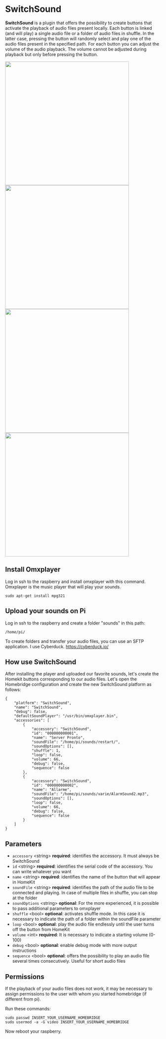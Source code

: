 # SwitchSound

**SwitchSound** is a plugin that offers the possibility to create buttons that activate the playback of audio files present locally.
Each button is linked (and will play) a single audio file or a folder of audio files in shuffle.
In the latter case, pressing the button will randomly select and play one of the audio files present in the specified path.
For each button you can adjust the volume of the audio playback. The volume cannot be adjusted during playback but only before pressing the button.

<img src="https://dl.dropboxusercontent.com/s/ku7y2oraedf9edn/01.jpg" align="center" height="400"> <img src="https://dl.dropboxusercontent.com/s/01ukrl9gh47u4v5/02.jpg" align="center" height="400"> <img src="https://dl.dropboxusercontent.com/s/8s03fkwgeybrewg/03.jpg" align="center" height="400"> <img src="https://dl.dropboxusercontent.com/s/24kvtmpr9tjsd2y/04.jpg" align="center" height="400">


## Install Omxplayer
Log in ssh to the raspberry and install omxplayer with this command. Omxplayer is the music player that will play your sounds.

```code
sudo apt-get install mpg321
```

## Upload your sounds on Pi
Log in ssh to the raspberry and create a folder "sounds" in this path:

```code
/home/pi/
```

To create folders and transfer your audio files, you can use an SFTP application. I use Cyberduck.
https://cyberduck.io/

## How use SwitchSound
After installing the player and uploaded our favorite sounds, let's create the Homekit buttons corresponding to our audio files.
Let's open the Homebridge configuration and create the new SwitchSound platform as follows:

```code
{
    "platform": "SwitchSound",
    "name": "SwitchSound",
    "debug": false,
    "defaultSoundPlayer": "/usr/bin/omxplayer.bin",
    "accessories": [
        {
            "accessory": "SwitchSound",
            "id": "000000000001",
            "name": "Server Pronto",
            "soundFile": "/home/pi/sounds/restart/",
            "soundOptions": [],
            "shuffle": 1,
            "loop": false,
            "volume": 66,
            "debug": false,
            "sequence": false
        },
        {
            "accessory": "SwitchSound",
            "id": "000000000002",
            "name": "Allarme",
            "soundFile": "/home/pi/sounds/varie/AlarmSound2.mp3",
            "soundOptions": [],
            "loop": false,
            "volume": 66,
            "debug": false,
            "sequence": false
        }
    ]
}
```

## Parameters
* `accessory` \<string\> **required**: identifies the accessory. It must always be SwitchSound
* `id` \<string\> **required**: identifies the serial code of the accessory. You can write whatever you want
* `name` \<string\> **required**: identifies the name of the button that will appear in HomeKit
* `soundFile` \<string\> **required**: identifies the path of the audio file to be connected and playing. In case of multiple files in shuffle, you can stop at the folder
* `soundOptions` \<string\> **optional**: For the more experienced, it is possible to pass additional parameters to omxplayer
* `shuffle` \<bool\> **optional**: activates shuffle mode. In this case it is necessary to indicate the path of a folder within the soundFile parameter
* `loop` \<bool\> **optional**: play the audio file endlessly until the user turns off the button from HomeKit
* `volume` \<int\> **required**: It is necessary to indicate a starting volume (0-100)
* `debug` \<bool\> **optional**: enable debug mode with more output instructions
* `sequence` \<bool\> **optional**: offers the possibility to play an audio file several times consecutively. Useful for short audio files

## Permissions
If the playback of your audio files does not work, it may be necessary to assign permissions to the user with whom you started homebridge (if different from pi).

Run these commands:

```code
sudo passwd INSERT_YOUR_USERNAME_HOMEBRIDGE
sudo usermod -a -G video INSERT_YOUR_USERNAME_HOMEBRIDGE
```

Now reboot your raspberry.
